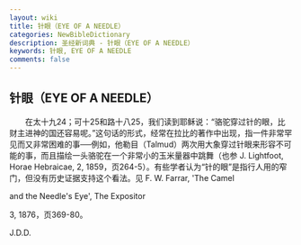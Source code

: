```yaml
---
layout: wiki
title: 针眼（EYE OF A NEEDLE）
categories: NewBibleDictionary
description: 圣经新词典 - 针眼（EYE OF A NEEDLE）
keywords: 针眼, EYE OF A NEEDLE
comments: false
---
```


## 针眼（EYE OF A NEEDLE）

　　在太十九24；可十25和路十八25，我们读到耶稣说：“骆驼穿过针的眼，比财主进神的国还容易呢。”这句话的形式，经常在拉比的著作中出现，指一件非常罕见而又非常困难的事──例如，他勒目（Talmud）两次用大象穿过针眼来形容不可能的事，而且描绘一头骆驼在一个非常小的玉米量器中跳舞（也参 J. Lightfoot, Horae Hebraicae, 2, 1859，页264-5）。有些学者认为“针的眼”是指行人用的窄门，但没有历史证据支持这个看法。见 F. W. Farrar, 'The Camel

and the Needle's Eye', The Expositor

3, 1876，页369-80。

J.D.D.








